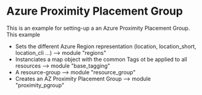 # Azure Proximity Placement Group

This is an example for setting-up a an Azure Proximity Placement Group.
This example

- Sets the different Azure Region representation (location, location_short, location_cli ...) --> module "regions"
- Instanciates a map object with the common Tags ot be applied to all resources --> module "base_tagging"
- A resource-group --> module "resource_group"
- Creates an AZ Proximity Placement Group --> module "proximity_pgroup"

<!-- BEGIN_AUTOMATED_TF_DOCS_BLOCK -->

<!-- END_AUTOMATED_TF_DOCS_BLOCK -->